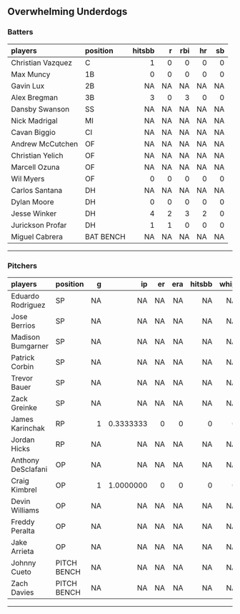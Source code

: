 ## Overwhelming Underdogs

### Batters

 
|players           |position  | hitsbb|  r| rbi| hr| sb| 
|:-----------------|:---------|------:|--:|---:|--:|--:| 
|Christian Vazquez |C         |      1|  0|   0|  0|  0| 
|Max Muncy         |1B        |      0|  0|   0|  0|  0| 
|Gavin Lux         |2B        |     NA| NA|  NA| NA| NA| 
|Alex Bregman      |3B        |      3|  0|   3|  0|  0| 
|Dansby Swanson    |SS        |     NA| NA|  NA| NA| NA| 
|Nick Madrigal     |MI        |     NA| NA|  NA| NA| NA| 
|Cavan Biggio      |CI        |     NA| NA|  NA| NA| NA| 
|Andrew McCutchen  |OF        |     NA| NA|  NA| NA| NA| 
|Christian Yelich  |OF        |     NA| NA|  NA| NA| NA| 
|Marcell Ozuna     |OF        |     NA| NA|  NA| NA| NA| 
|Wil Myers         |OF        |      0|  0|   0|  0|  0| 
|Carlos Santana    |DH        |     NA| NA|  NA| NA| NA| 
|Dylan Moore       |DH        |      0|  0|   0|  0|  0| 
|Jesse Winker      |DH        |      4|  2|   3|  2|  0| 
|Jurickson Profar  |DH        |      1|  1|   0|  0|  0| 
|Miguel Cabrera    |BAT BENCH |     NA| NA|  NA| NA| NA| 


* * *

### Pitchers

 
|players            |position    |  g|        ip| er| era| hitsbb| whip| so|  w| sv| 
|:------------------|:-----------|--:|---------:|--:|---:|------:|----:|--:|--:|--:| 
|Eduardo Rodriguez  |SP          | NA|        NA| NA|  NA|     NA|   NA| NA| NA| NA| 
|Jose Berrios       |SP          | NA|        NA| NA|  NA|     NA|   NA| NA| NA| NA| 
|Madison Bumgarner  |SP          | NA|        NA| NA|  NA|     NA|   NA| NA| NA| NA| 
|Patrick Corbin     |SP          | NA|        NA| NA|  NA|     NA|   NA| NA| NA| NA| 
|Trevor Bauer       |SP          | NA|        NA| NA|  NA|     NA|   NA| NA| NA| NA| 
|Zack Greinke       |SP          | NA|        NA| NA|  NA|     NA|   NA| NA| NA| NA| 
|James Karinchak    |RP          |  1| 0.3333333|  0|   0|      0|    0|  1|  0|  0| 
|Jordan Hicks       |RP          | NA|        NA| NA|  NA|     NA|   NA| NA| NA| NA| 
|Anthony DeSclafani |OP          | NA|        NA| NA|  NA|     NA|   NA| NA| NA| NA| 
|Craig Kimbrel      |OP          |  1| 1.0000000|  0|   0|      0|    0|  1|  0|  0| 
|Devin Williams     |OP          | NA|        NA| NA|  NA|     NA|   NA| NA| NA| NA| 
|Freddy Peralta     |OP          | NA|        NA| NA|  NA|     NA|   NA| NA| NA| NA| 
|Jake Arrieta       |OP          | NA|        NA| NA|  NA|     NA|   NA| NA| NA| NA| 
|Johnny Cueto       |PITCH BENCH | NA|        NA| NA|  NA|     NA|   NA| NA| NA| NA| 
|Zach Davies        |PITCH BENCH | NA|        NA| NA|  NA|     NA|   NA| NA| NA| NA| 


* * *


